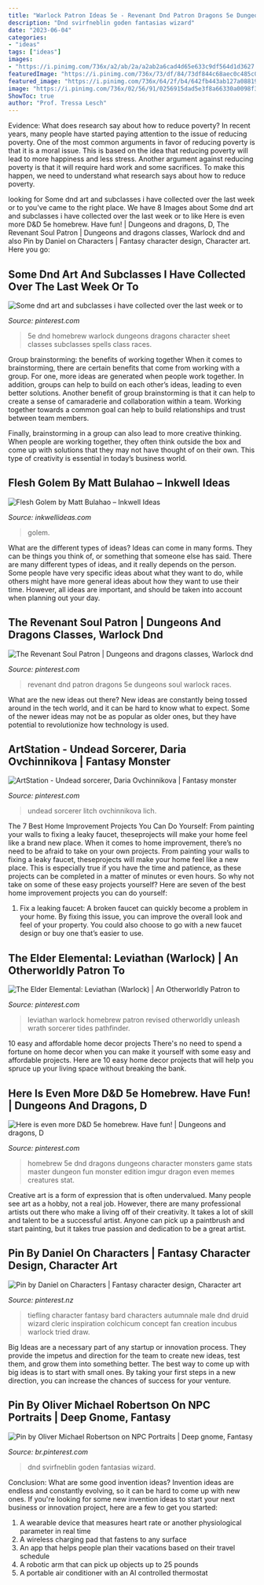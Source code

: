 ```yaml
---
title: "Warlock Patron Ideas 5e - Revenant Dnd Patron Dragons 5e Dungeons Soul Warlock Races"
description: "Dnd svirfneblin goden fantasias wizard"
date: "2023-06-04"
categories:
- "ideas"
tags: ["ideas"]
images:
- "https://i.pinimg.com/736x/a2/ab/2a/a2ab2a6cad4d65e633c9df564d1d3627.jpg"
featuredImage: "https://i.pinimg.com/736x/73/df/84/73df844c68aec0c485c06e48df1db765.jpg"
featured_image: "https://i.pinimg.com/736x/64/2f/b4/642fb443ab127a088195b2ede0004c2d.jpg"
image: "https://i.pinimg.com/736x/02/56/91/0256915dad5e3f8a66330a0098f3c994.jpg"
ShowToc: true
author: "Prof. Tressa Lesch"
---
```



Evidence: What does research say about how to reduce poverty?
In recent years, many people have started paying attention to the issue of reducing poverty. One of the most common arguments in favor of reducing poverty is that it is a moral issue. This is based on the idea that reducing poverty will lead to more happiness and less stress. Another argument against reducing poverty is that it will require hard work and some sacrifices. To make this happen, we need to understand what research says about how to reduce poverty.

	

		
looking for Some dnd art and subclasses i have collected over the last week or to you've came to the right place. We have 8 Images about Some dnd art and subclasses i have collected over the last week or to like Here is even more D&amp;D 5e homebrew. Have fun! | Dungeons and dragons, D, The Revenant Soul Patron | Dungeons and dragons classes, Warlock dnd and also Pin by Daniel on Characters | Fantasy character design, Character art. Here you go:
		
    
## Some Dnd Art And Subclasses I Have Collected Over The Last Week Or To

<img loading=lazy src="https://i.pinimg.com/736x/64/2f/b4/642fb443ab127a088195b2ede0004c2d.jpg" onerror="this.onerror=null;this.src='https://tse3.mm.bing.net/th?id=OIP.8p9_3dvQEgnsP3V1dbAL5AHaKe&amp;pid=15.1';" alt="Some dnd art and subclasses i have collected over the last week or to">

_Source: pinterest.com_

>5e dnd homebrew warlock dungeons dragons character sheet classes subclasses spells class races. 

	

Group brainstorming: the benefits of working together
When it comes to brainstorming, there are certain benefits that come from working with a group. For one, more ideas are generated when people work together. In addition, groups can help to build on each other’s ideas, leading to even better solutions.
Another benefit of group brainstorming is that it can help to create a sense of camaraderie and collaboration within a team. Working together towards a common goal can help to build relationships and trust between team members.

Finally, brainstorming in a group can also lead to more creative thinking. When people are working together, they often think outside the box and come up with solutions that they may not have thought of on their own. This type of creativity is essential in today’s business world.

    
## Flesh Golem By Matt Bulahao – Inkwell Ideas

<img loading=lazy src="https://inkwellideas.com/wp-content/uploads/2013/01/golem_flesh__matt_bulahao_sm.png" onerror="this.onerror=null;this.src='https://tse1.mm.bing.net/th?id=OIP.BsHO-xpAd8nOHwy_ew5XUwAAAA&amp;pid=15.1';" alt="Flesh Golem by Matt Bulahao – Inkwell Ideas">

_Source: inkwellideas.com_

>golem. 

	

What are the different types of ideas?
Ideas can come in many forms. They can be things you think of, or something that someone else has said. There are many different types of ideas, and it really depends on the person. Some people have very specific ideas about what they want to do, while others might have more general ideas about how they want to use their time. However, all ideas are important, and should be taken into account when planning out your day.

    
## The Revenant Soul Patron | Dungeons And Dragons Classes, Warlock Dnd

<img loading=lazy src="https://i.pinimg.com/736x/02/56/91/0256915dad5e3f8a66330a0098f3c994.jpg" onerror="this.onerror=null;this.src='https://tse3.mm.bing.net/th?id=OIP.9dCt_WE035I9hXUL_vmPRwHaJ5&amp;pid=15.1';" alt="The Revenant Soul Patron | Dungeons and dragons classes, Warlock dnd">

_Source: pinterest.com_

>revenant dnd patron dragons 5e dungeons soul warlock races. 

	

What are the new ideas out there?
New ideas are constantly being tossed around in the tech world, and it can be hard to know what to expect. Some of the newer ideas may not be as popular as older ones, but they have potential to revolutionize how technology is used.

    
## ArtStation - Undead Sorcerer, Daria Ovchinnikova | Fantasy Monster

<img loading=lazy src="https://i.pinimg.com/736x/a2/ab/2a/a2ab2a6cad4d65e633c9df564d1d3627.jpg" onerror="this.onerror=null;this.src='https://tse2.mm.bing.net/th?id=OIP.MawPd05Jl_YKynD_jxCy8QHaJf&amp;pid=15.1';" alt="ArtStation - Undead sorcerer, Daria Ovchinnikova | Fantasy monster">

_Source: pinterest.com_

>undead sorcerer litch ovchinnikova lich. 

	

The 7 Best Home Improvement Projects You Can Do Yourself: From painting your walls to fixing a leaky faucet, theseprojects will make your home feel like a brand new place.
When it comes to home improvement, there’s no need to be afraid to take on your own projects. From painting your walls to fixing a leaky faucet, theseprojects will make your home feel like a new place. This is especially true if you have the time and patience, as these projects can be completed in a matter of minutes or even hours. So why not take on some of these easy projects yourself? Here are seven of the best home improvement projects you can do yourself: 
1. Fix a leaking faucet: A broken faucet can quickly become a problem in your home. By fixing this issue, you can improve the overall look and feel of your property. You could also choose to go with a new faucet design or buy one that’s easier to use.


    
## The Elder Elemental: Leviathan (Warlock) | An Otherworldly Patron To

<img loading=lazy src="https://i.pinimg.com/736x/17/f8/5d/17f85d1cd61cd674e661e5e582c74bf2.jpg" onerror="this.onerror=null;this.src='https://tse3.mm.bing.net/th?id=OIP.KQruyQKWlHLPWzbDmwngcAHaGU&amp;pid=15.1';" alt="The Elder Elemental: Leviathan (Warlock) | An Otherworldly Patron to">

_Source: pinterest.com_

>leviathan warlock homebrew patron revised otherworldly unleash wrath sorcerer tides pathfinder. 

	

10 easy and affordable home decor projects
There's no need to spend a fortune on home decor when you can make it yourself with some easy and affordable projects. Here are 10 easy home decor projects that will help you spruce up your living space without breaking the bank.

    
## Here Is Even More D&amp;D 5e Homebrew. Have Fun! | Dungeons And Dragons, D

<img loading=lazy src="https://i.pinimg.com/736x/73/df/84/73df844c68aec0c485c06e48df1db765.jpg" onerror="this.onerror=null;this.src='https://tse3.mm.bing.net/th?id=OIP.N7DAMKIeh_YFnpjlo8fPJgAAAA&amp;pid=15.1';" alt="Here is even more D&amp;D 5e homebrew. Have fun! | Dungeons and dragons, D">

_Source: pinterest.com_

>homebrew 5e dnd dragons dungeons character monsters game stats master dungeon fun monster edition imgur dragon even memes creatures stat. 

	

Creative art is a form of expression that is often undervalued. Many people see art as a hobby, not a real job. However, there are many professional artists out there who make a living off of their creativity. It takes a lot of skill and talent to be a successful artist. Anyone can pick up a paintbrush and start painting, but it takes true passion and dedication to be a great artist.

    
## Pin By Daniel On Characters | Fantasy Character Design, Character Art

<img loading=lazy src="https://i.pinimg.com/736x/67/46/fb/6746fbd2e401767cf4de96573586d3b8.jpg" onerror="this.onerror=null;this.src='https://tse1.mm.bing.net/th?id=OIP.ANeZag1XXLRZBdYF7qr78AHaKx&amp;pid=15.1';" alt="Pin by Daniel on Characters | Fantasy character design, Character art">

_Source: pinterest.nz_

>tiefling character fantasy bard characters autumnale male dnd druid wizard cleric inspiration colchicum concept fan creation incubus warlock tried draw. 

	

Big Ideas are a necessary part of any startup or innovation process. They provide the impetus and direction for the team to create new ideas, test them, and grow them into something better. The best way to come up with big ideas is to start with small ones. By taking your first steps in a new direction, you can increase the chances of success for your venture.

    
## Pin By Oliver Michael Robertson On NPC Portraits | Deep Gnome, Fantasy

<img loading=lazy src="https://i.pinimg.com/736x/04/1d/b7/041db79d4c6b99511bfc732f218f6b19.jpg" onerror="this.onerror=null;this.src='https://tse1.mm.bing.net/th?id=OIP.MYauJsMG6cJK-g6KG_g51gHaKe&amp;pid=15.1';" alt="Pin by Oliver Michael Robertson on NPC Portraits | Deep gnome, Fantasy">

_Source: br.pinterest.com_

>dnd svirfneblin goden fantasias wizard. 

	

Conclusion: What are some good invention ideas?
Invention ideas are endless and constantly evolving, so it can be hard to come up with new ones. If you're looking for some new invention ideas to start your next business or innovation project, here are a few to get you started: 
1. A wearable device that measures heart rate or another physiological parameter in real time 
2. A wireless charging pad that fastens to any surface 
3. An app that helps people plan their vacations based on their travel schedule 
4. A robotic arm that can pick up objects up to 25 pounds 
5. A portable air conditioner with an AI controlled thermostat 

